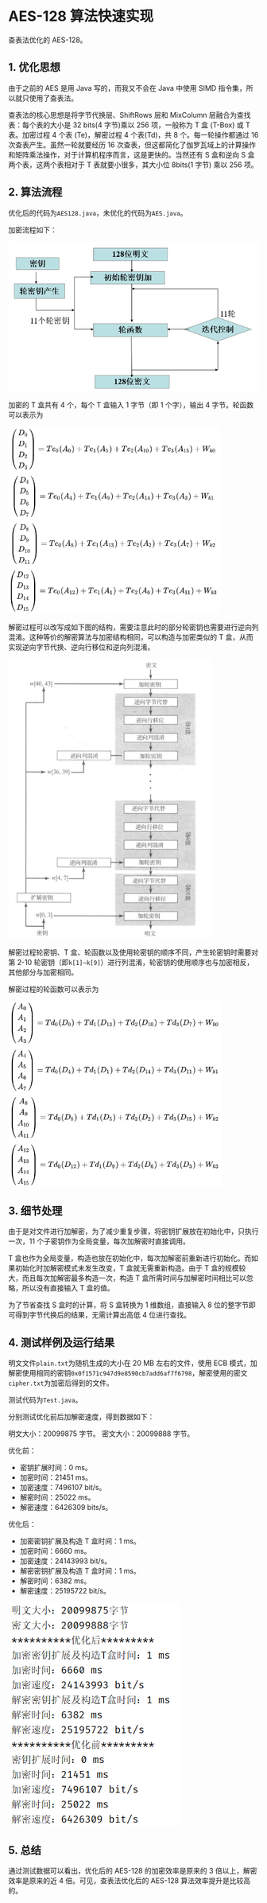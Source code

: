 # AES-128 算法快速实现

查表法优化的 AES-128。

## 1. 优化思想

由于之前的 AES 是用 Java 写的，而我又不会在 Java 中使用 SIMD 指令集，所以就只使用了查表法。

查表法的核心思想是将字节代换层、ShiftRows 层和 MixColumn 层融合为查找表：每个表的大小是 32 bits(4 字节)乘以 256 项，一般称为 T 盒 (T-Box) 或 T 表。加密过程 4 个表 (Te)，解密过程 4
个表(Td)，共 8 个。每一轮操作都通过 16 次查表产生。虽然一轮就要经历 16 次查表，但这都简化了伽罗瓦域上的计算操作和矩阵乘法操作，对于计算机程序而言，这是更快的。当然还有 S 盒和逆向 S 盒两个表，这两个表相对于 T
表就要小很多，其大小位 8bits(1 字节) 乘以 256 项。

## 2. 算法流程

优化后的代码为`AES128.java`，未优化的代码为`AES.java`。

加密流程如下：

![01](pictures/01.png)

加密的 T 盒共有 4 个，每个 T 盒输入 1 字节（即 1 个字），输出 4 字节。轮函数可以表示为

<img src="pictures/02.png" alt="02" style="zoom: 60%;" />

解密过程可以改写成如下图的结构，需要注意此时的部分轮密钥也需要进行逆向列混淆。这种等价的解密算法与加密结构相同，可以构造与加密类似的 T 盒，从而实现逆向字节代换、逆向行移位和逆向列混淆。

<img src="pictures/03.png" alt="03" style="zoom:67%;" />

解密过程轮密钥、T 盒、轮函数以及使用轮密钥的顺序不同，产生轮密钥时需要对第 2-10 轮密钥（即`k[1]~k[9]`）进行列混淆，轮密钥的使用顺序也与加密相反，其他部分与加密相同。

解密过程的轮函数可以表示为

<img src="pictures/04.png" alt="04" style="zoom:60%;" />

## 3. 细节处理

由于是对文件进行加解密，为了减少重复步骤，将密钥扩展放在初始化中，只执行一次，11 个子密钥作为全局变量，每次加解密时直接调用。

T 盒也作为全局变量，构造也放在初始化中，每次加解密前重新进行初始化。而如果初始化时加解密模式未发生改变，T 盒就无需重新构造。由于 T 盒的规模较大，而且每次加解密最多构造一次，构造 T 盒所需时间与加解密时间相比可以忽略，所以没有直接输入 T 盒的值。

为了节省查找 S 盒时的计算，将 S 盒转换为 1 维数组，直接输入 8 位的整字节即可得到字节代换后的结果，无需计算出高低 4 位进行查找。

## 4. 测试样例及运行结果

明文文件`plain.txt`为随机生成的大小在 20 MB 左右的文件，使用 ECB 模式，加解密使用相同的密钥`0x0f1571c947d9e8590cb7add6af7f6798`，解密使用的密文`cipher.txt`为加密后得到的文件。

测试代码为`Test.java`。

分别测试优化前后加解密速度，得到数据如下：

明文大小：20099875 字节。
密文大小：20099888 字节。

优化前：

- 密钥扩展时间：0 ms。
- 加密时间：21451 ms。
- 加密速度：7496107 bit/s。
- 解密时间：25022 ms。
- 解密速度：6426309 bits/s。

优化后：

- 加密密钥扩展及构造 T 盒时间：1 ms。
- 加密时间：6660 ms。
- 加密速度：24143993 bit/s。
- 解密密钥扩展及构造 T 盒时间：1 ms。
- 解密时间：6382 ms。
- 解密速度：25195722 bit/s。

![05](pictures/05.png)

## 5. 总结

通过测试数据可以看出，优化后的 AES-128 的加密效率是原来的 3 倍以上，解密效率是原来的近 4 倍。可见，查表法优化后的 AES-128 算法效率提升是比较高的。
